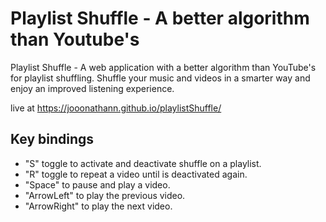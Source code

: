 # Playlist Shuffle - A better algorithm than Youtube's

Playlist Shuffle - A web application with a better algorithm than YouTube's for playlist shuffling. Shuffle your music and videos in a smarter way and enjoy an improved listening experience.

live at https://jooonathann.github.io/playlistShuffle/

## Key bindings

- "S" toggle to activate and deactivate shuffle on a playlist.
- "R" toggle to repeat a video until is deactivated again.
- "Space" to pause and play a video.
- "ArrowLeft" to play the previous video.
- "ArrowRight" to play the next video.
